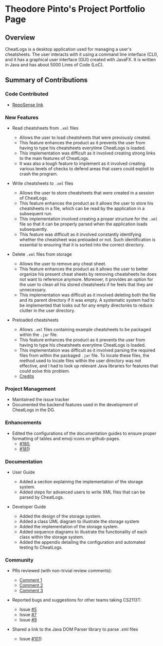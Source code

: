 # Theodore Pinto's Project Portfolio Page 

## Overview
CheatLogs is a desktop application used for managing a user's cheatsheets. 
The user interacts with it using a command line interface (CLI), 
and it has a graphical user interface (GUI) created with JavaFX. 
It is written in Java and has about 5000 Lines of Code (LoC).

## Summary of Contributions

### Code Contributed

* [RepoSense link](https://nus-cs2113-ay2021s1.github.io/tp-dashboard/#breakdown=true&search=w11-3&sort=groupTitle&sortWithin=title&since=2020-09-27&timeframe=commit&mergegroup=&groupSelect=groupByRepos&checkedFileTypes=docs~functional-code~test-code~other&tabOpen=true&tabType=authorship&tabAuthor=theopin&tabRepo=AY2021S1-CS2113T-W11-3%2Ftp%5Bmaster%5D&authorshipIsMergeGroup=false&authorshipFileTypes=docs~functional-code~test-code)

### New Features

* Read cheatsheets from `.xml` files
  * Allows the user to load cheatsheets that were previously created.
  * This feature enhances the product as it prevents the user from having
    to type his cheatsheets everytime CheatLogs is loaded.
  * This implementation was difficult as it involved creating strong links
    to the main features of CheatLogs.
  * It was also a tough feature to implement as it involved creating various
    levels of checks to defend areas that users could exploit to crash
    the program.
    
* Write cheatsheets to `.xml` files
  * Allows the user to store cheatsheets that were created in a session of
    CheatLogs.
  * This feature enhances the product as it allows the user to store his
    cheatsheets in a file, which can be read by the application in a 
    subsequent run.
  * This implementation involved creating a proper structure for the `.xml` 
    file so that it can be properly parsed when the application loads 
    subsequently.
  * This feature was difficult as it involved constantly identifying whether
    the cheatsheet was preloaded or not. Such identification is essential to 
    ensuring that it is sorted into the correct directory.
      
* Delete `.xml` files from storage
  * Allows the user to remove any cheat sheet.
  * This feature enhances the product as it allows the user to better 
    organize his present cheat sheets by removing cheatsheets he does not
    want to reference anymore. Moreover, it provides an option for the user
    to clean all his stored cheatsheets if he feels that they are 
    unnecessary.
  * This implementation was difficult as it involved deleting both the file
    and its parent directory if it was empty. A systematic system had to be 
    implemented that looks out for any empty directories to reduce clutter
    in the user directory.  
      
* Preloaded cheatsheets
  * Allows `.xml` files containing example cheatsheets to be packaged within
    the `.jar` file.
  * This feature enhances the product as it prevents the user from having
    to type his cheatsheets everytime CheatLogs is loaded.
  * This implementation was difficult as it involved parsing the required files
    from within the packaged `.jar` file. To locate these files, the method 
    used to locate files within the user directory was not effective, and I had
    to look up relevant Java libraries for features that could solve this 
    problem.
  * [Credits](https://stackoverflow.com/questions/1529611/how-to-write-a-java-program-which-can-extract-a-jar-file-and-store-its-data-in-s
)

### Project Management

* Maintained the issue tracker
* Documented the backend features used in the development of CheatLogs
  in the DG.

### Enhancements

* Edited the configurations of the documentation guides to ensure
  proper formatting of tables and emoji icons on github-pages.
  * [#180](https://github.com/AY2021S1-CS2113T-W11-3/tp/pull/180/commits/3ab720ee6bca43e3bf91bea46d83d7c30daaca71), 
  * [#181](https://github.com/AY2021S1-CS2113T-W11-3/tp/pull/181/commits/2fb6dc102f9a6c6f676d2315918e728fab10848e))


### Documentation

* User Guide
    * Added a section explaining the implementation of the storage system.
    * Added steps for advanced users to write XML files that can be parsed by
      CheatLogs.
    
* Developer Guide
    * Added the design of the storage system.
    * Added a class UML diagram to illustrate the storage
      system
    * Added the implementation of the storage system.
    * Added sequence diagrams to illustrate the functionality
      of each class within the storage system.
    * Added the appendix detailing the configuration and
      automated testing fo CheatLogs.


### Community

* PRs reviewed (with non-trivial review comments):
    * [Comment 1](https://github.com/nus-cs2113-AY2021S1/tp/pull/2#pullrequestreview-518301475)
    * [Comment 2](https://github.com/nus-cs2113-AY2021S1/tp/pull/2#discussion_r513160385)
    * [Comment 3](https://github.com/nus-cs2113-AY2021S1/tp/pull/2#discussion_r513160725)

* Reported bugs and suggestions for other teams taking CS2113T:
    * Issue [#5](https://github.com/theopin/ped/issues/5)
    * Issue [#7](https://github.com/theopin/ped/issues/7)
    * Issue [#9](https://github.com/theopin/ped/issues/9)

* Shared a link to the Java DOM Parser library to parse .xml files
  * Issue [#101](https://github.com/nus-cs2113-AY2021S1/forum/issues/101))